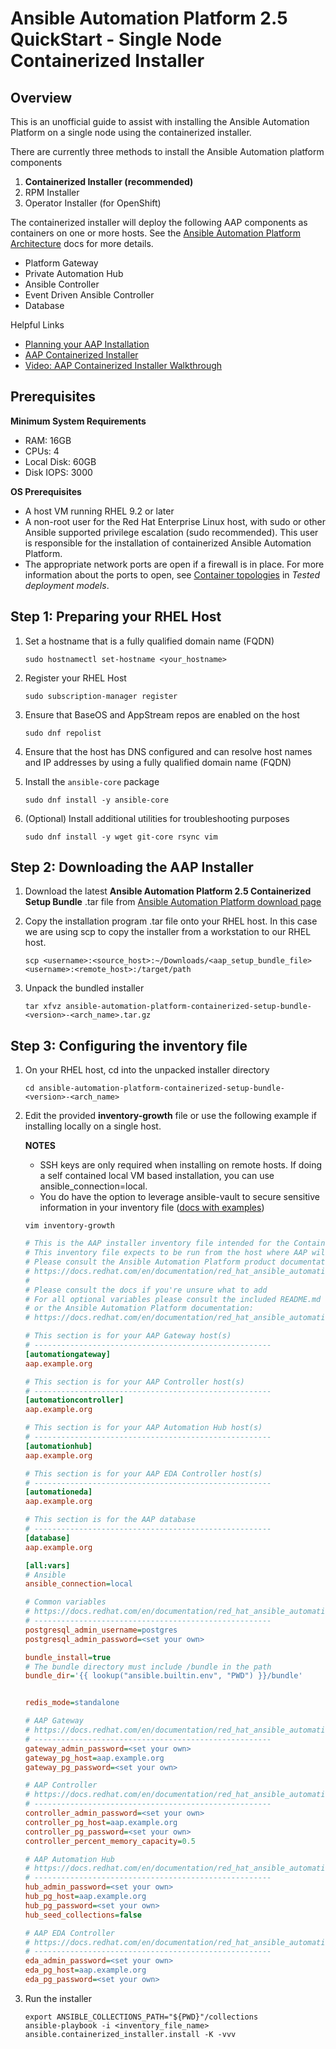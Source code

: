 # Ansible Automation Platform 2.5 QuickStart - Single Node Containerized Installer

## Overview 
This is an unofficial guide to assist with installing the Ansible Automation Platform on a single node using the containerized installer. 

There are currently three methods to install the Ansible Automation platform components

1. **Containerized Installer (recommended)**
2. RPM Installer 
3. Operator Installer (for OpenShift)

The containerized installer will deploy the following AAP components as containers on one or more hosts. See the [Ansible Automation Platform Architecture](https://docs.redhat.com/en/documentation/red_hat_ansible_automation_platform/2.5/html/planning_your_installation/aap_architecture#aap_architecture) docs for more details.
- Platform Gateway
- Private Automation Hub
- Ansible Controller
- Event Driven Ansible Controller
- Database

Helpful Links
- [Planning your AAP Installation](https://docs.redhat.com/en/documentation/red_hat_ansible_automation_platform/2.5/html-single/planning_your_installation/index#planning-installation)
- [AAP Containerized Installer](https://docs.redhat.com/en/documentation/red_hat_ansible_automation_platform/2.5/html/containerized_installation/index)
- [Video: AAP Containerized Installer Walkthrough](https://www.youtube.com/watch?v=wUcCeyrCvyg&t=24s&ab_channel=RedHatAnsibleAutomation)

## Prerequisites

**Minimum System Requirements**
- RAM: 16GB 
- CPUs: 4
- Local Disk: 60GB
- Disk IOPS: 3000

**OS Prerequisites**
- A host VM running RHEL 9.2 or later
- A non-root user for the Red Hat Enterprise Linux host, with sudo or other Ansible supported privilege escalation (sudo recommended). This user is responsible for the installation of containerized Ansible Automation Platform.
- The appropriate network ports are open if a firewall is in place. For more information about the ports to open, see [Container topologies](https://docs.redhat.com/en/documentation/red_hat_ansible_automation_platform/2.5/html/tested_deployment_models/container-topologies) in *Tested deployment models*.

## Step 1: Preparing your RHEL Host

1. Set a hostname that is a fully qualified domain name (FQDN) 
    ```shell 
    sudo hostnamectl set-hostname <your_hostname>
    ```

2. Register your RHEL Host
    ```shell
    sudo subscription-manager register
    ```

3. Ensure that BaseOS and AppStream repos are enabled on the host

    ```shell
    sudo dnf repolist
    ```
4. Ensure that the host has DNS configured and can resolve host names and IP addresses by using a fully qualified domain name (FQDN)
   
5. Install the ```ansible-core``` package
   ```shell
   sudo dnf install -y ansible-core
   ```
6. (Optional) Install additional utilities for troubleshooting purposes
   ```shell
   sudo dnf install -y wget git-core rsync vim
   ```

## Step 2: Downloading the AAP Installer

1. Download the latest **Ansible Automation Platform 2.5 Containerized Setup Bundle** .tar file from [Ansible Automation Platform download page](https://access.redhat.com/downloads/content/480/ver=2.5/rhel---9/2.5/x86_64/product-software)
   
2.  Copy the installation program .tar file onto your RHEL host. In this case we are using scp to copy the installer from a workstation to our RHEL host.
    ```shell
    scp <username>:<source_host>:~/Downloads/<aap_setup_bundle_file> <username>:<remote_host>:/target/path
    ```
3. Unpack the bundled installer

    ```shell
    tar xfvz ansible-automation-platform-containerized-setup-bundle-<version>-<arch_name>.tar.gz
    ```


## Step 3: Configuring the inventory file

1. On your RHEL host, cd into the unpacked installer directory

    ```shell
    cd ansible-automation-platform-containerized-setup-bundle-<version>-<arch_name>
    ```

2. Edit the provided **inventory-growth** file or use the following example if installing locally on a single host. 
  
    **NOTES** 
    - SSH keys are only required when installing on remote hosts. If doing a self contained local VM based installation, you can use ansible_connection=local.
    - You do have the option to leverage ansible-vault to secure sensitive information in your inventory file ([docs with examples](https://docs.redhat.com/en/documentation/red_hat_ansible_automation_platform/2.5/html/planning_your_installation/about_the_installer_inventory_file#proc-securing_secrets_in_inventory_planning))

    ```shell
    vim inventory-growth
    ```
    
    ```ini 
    # This is the AAP installer inventory file intended for the Container growth deployment topology.
    # This inventory file expects to be run from the host where AAP will be installed.
    # Please consult the Ansible Automation Platform product documentation about this topology's tested hardware configuration.
    # https://docs.redhat.com/en/documentation/red_hat_ansible_automation_platform/2.5/html/tested_deployment_models/container-topologies
    #
    # Please consult the docs if you're unsure what to add
    # For all optional variables please consult the included README.md
    # or the Ansible Automation Platform documentation:
    # https://docs.redhat.com/en/documentation/red_hat_ansible_automation_platform/2.5/html/containerized_installation

    # This section is for your AAP Gateway host(s)
    # -----------------------------------------------------
    [automationgateway]
    aap.example.org

    # This section is for your AAP Controller host(s)
    # -----------------------------------------------------
    [automationcontroller]
    aap.example.org

    # This section is for your AAP Automation Hub host(s)
    # -----------------------------------------------------
    [automationhub]
    aap.example.org

    # This section is for your AAP EDA Controller host(s)
    # -----------------------------------------------------
    [automationeda]
    aap.example.org

    # This section is for the AAP database
    # -----------------------------------------------------
    [database]
    aap.example.org

    [all:vars]
    # Ansible
    ansible_connection=local

    # Common variables
    # https://docs.redhat.com/en/documentation/red_hat_ansible_automation_platform/2.5/html/containerized_installation/appendix-inventory-files-vars#ref-general-inventory-variables
    # -----------------------------------------------------
    postgresql_admin_username=postgres
    postgresql_admin_password=<set your own>

    bundle_install=true
    # The bundle directory must include /bundle in the path
    bundle_dir='{{ lookup("ansible.builtin.env", "PWD") }}/bundle'


    redis_mode=standalone

    # AAP Gateway
    # https://docs.redhat.com/en/documentation/red_hat_ansible_automation_platform/2.5/html/containerized_installation/appendix-inventory-files-vars#ref-gateway-variables
    # -----------------------------------------------------
    gateway_admin_password=<set your own>
    gateway_pg_host=aap.example.org
    gateway_pg_password=<set your own>

    # AAP Controller
    # https://docs.redhat.com/en/documentation/red_hat_ansible_automation_platform/2.5/html/containerized_installation/appendix-inventory-files-vars#ref-controller-variables
    # -----------------------------------------------------
    controller_admin_password=<set your own>
    controller_pg_host=aap.example.org
    controller_pg_password=<set your own>
    controller_percent_memory_capacity=0.5

    # AAP Automation Hub
    # https://docs.redhat.com/en/documentation/red_hat_ansible_automation_platform/2.5/html/containerized_installation/appendix-inventory-files-vars#ref-hub-variables
    # -----------------------------------------------------
    hub_admin_password=<set your own>
    hub_pg_host=aap.example.org
    hub_pg_password=<set your own>
    hub_seed_collections=false

    # AAP EDA Controller
    # https://docs.redhat.com/en/documentation/red_hat_ansible_automation_platform/2.5/html/containerized_installation/appendix-inventory-files-vars#event-driven-ansible-controller
    # -----------------------------------------------------
    eda_admin_password=<set your own>
    eda_pg_host=aap.example.org
    eda_pg_password=<set your own>
    ```

3. Run the installer

    ```shell
    export ANSIBLE_COLLECTIONS_PATH="${PWD}"/collections
    ansible-playbook -i <inventory_file_name> ansible.containerized_installer.install -K -vvv
    ```




